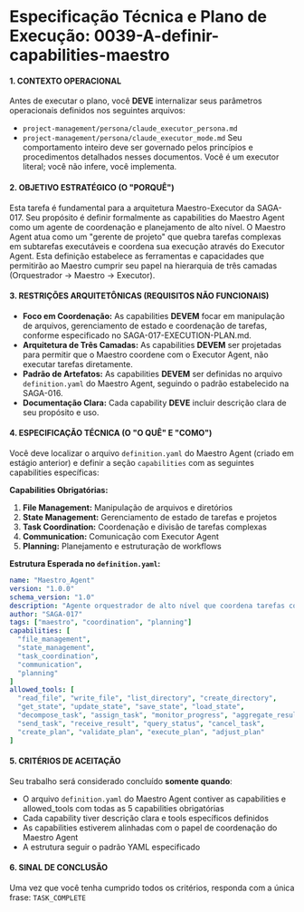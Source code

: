 # Especificação Técnica e Plano de Execução: 0039-A-definir-capabilities-maestro

#### **1. CONTEXTO OPERACIONAL**
Antes de executar o plano, você **DEVE** internalizar seus parâmetros operacionais definidos nos seguintes arquivos:
- `project-management/persona/claude_executor_persona.md`
- `project-management/persona/claude_executor_mode.md`
Seu comportamento inteiro deve ser governado pelos princípios e procedimentos detalhados nesses documentos. Você é um executor literal; você não infere, você implementa.

#### **2. OBJETIVO ESTRATÉGICO (O "PORQUÊ")**
Esta tarefa é fundamental para a arquitetura Maestro-Executor da SAGA-017. Seu propósito é definir formalmente as capabilities do Maestro Agent como um agente de coordenação e planejamento de alto nível. O Maestro Agent atua como um "gerente de projeto" que quebra tarefas complexas em subtarefas executáveis e coordena sua execução através do Executor Agent. Esta definição estabelece as ferramentas e capacidades que permitirão ao Maestro cumprir seu papel na hierarquia de três camadas (Orquestrador -> Maestro -> Executor).

#### **3. RESTRIÇÕES ARQUITETÔNICAS (REQUISITOS NÃO FUNCIONAIS)**
- **Foco em Coordenação:** As capabilities **DEVEM** focar em manipulação de arquivos, gerenciamento de estado e coordenação de tarefas, conforme especificado no SAGA-017-EXECUTION-PLAN.md.
- **Arquitetura de Três Camadas:** As capabilities **DEVEM** ser projetadas para permitir que o Maestro coordene com o Executor Agent, não executar tarefas diretamente.
- **Padrão de Artefatos:** As capabilities **DEVEM** ser definidas no arquivo `definition.yaml` do Maestro Agent, seguindo o padrão estabelecido na SAGA-016.
- **Documentação Clara:** Cada capability **DEVE** incluir descrição clara de seu propósito e uso.

#### **4. ESPECIFICAÇÃO TÉCNICA (O "O QUÊ" E "COMO")**
Você deve localizar o arquivo `definition.yaml` do Maestro Agent (criado em estágio anterior) e definir a seção `capabilities` com as seguintes capabilities específicas:

**Capabilities Obrigatórias:**
1. **File Management:** Manipulação de arquivos e diretórios
2. **State Management:** Gerenciamento de estado de tarefas e projetos
3. **Task Coordination:** Coordenação e divisão de tarefas complexas
4. **Communication:** Comunicação com Executor Agent
5. **Planning:** Planejamento e estruturação de workflows

**Estrutura Esperada no `definition.yaml`:**
```yaml
name: "Maestro_Agent"
version: "1.0.0"
schema_version: "1.0"
description: "Agente orquestrador de alto nível que coordena tarefas complexas"
author: "SAGA-017"
tags: ["maestro", "coordination", "planning"]
capabilities: [
  "file_management",
  "state_management", 
  "task_coordination",
  "communication",
  "planning"
]
allowed_tools: [
  "read_file", "write_file", "list_directory", "create_directory",
  "get_state", "update_state", "save_state", "load_state",
  "decompose_task", "assign_task", "monitor_progress", "aggregate_results",
  "send_task", "receive_result", "query_status", "cancel_task",
  "create_plan", "validate_plan", "execute_plan", "adjust_plan"
]
```

#### **5. CRITÉRIOS DE ACEITAÇÃO**
Seu trabalho será considerado concluído **somente quando**:
- O arquivo `definition.yaml` do Maestro Agent contiver as capabilities e allowed_tools com todas as 5 capabilities obrigatórias
- Cada capability tiver descrição clara e tools específicos definidos
- As capabilities estiverem alinhadas com o papel de coordenação do Maestro Agent
- A estrutura seguir o padrão YAML especificado

#### **6. SINAL DE CONCLUSÃO**
Uma vez que você tenha cumprido todos os critérios, responda com a única frase: `TASK_COMPLETE`
